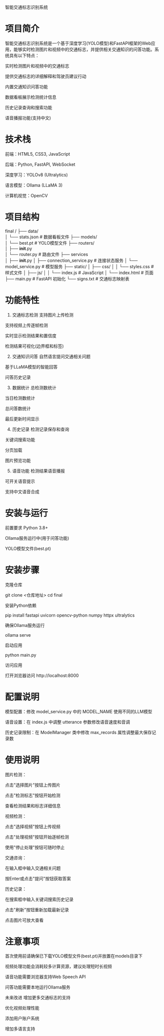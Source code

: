 智能交通标志识别系统

# 项目简介
智能交通标志识别系统是一个基于深度学习(YOLO模型)和FastAPI框架的Web应用，能够实时检测图片和视频中的交通标志，并提供相关交通知识的问答功能。系统具有以下特点：

实时检测图片和视频中的交通标志

提供交通标志的详细解释和驾驶员建议行动

内置交通知识问答功能

数据看板展示检测统计信息

历史记录查询和搜索功能

语音播报功能(支持中文)

# 技术栈
前端：HTML5, CSS3, JavaScript

后端：Python, FastAPI, WebSocket

深度学习：YOLOv8 (Ultralytics)

语言模型：Ollama (LLaMA 3)

计算机视觉：OpenCV

# 项目结构
final /
├── data/        
│   └── stats.json   # 数据看板文件
├── models/       
│   └── best.pt   # YOLO模型文件
├── routers/        
│   ├── __init__.py   
│   └── router.py   # 路由文件
├── services   
│   ├── __init__.py 
│   ├── connection_service.py    # 连接状态服务
│   └── model_service.py    # 模型服务
├── static/
│   ├── css/
│   │   └── styles.css   # 样式文件
│   ├── js/
│   │   └── index.js # JavaScript
│   └── index.html  # 页面
├── main.py    # FastAPI 初始化
└── signs.txt   # 交通标志映射表

# 功能特性
1. 交通标志检测
支持图片上传检测

支持视频上传逐帧检测

实时显示检测结果和置信度

检测结果可视化(边界框和标签)

2. 交通知识问答
自然语言提问交通相关问题

基于LLaMA模型的智能回答

问答历史记录

3. 数据统计
总检测数统计

当日检测数统计

总问答数统计

最后更新时间显示

4. 历史记录
检测记录保存和查询

关键词搜索功能

分页加载

图片预览功能

5. 语音功能
检测结果语音播报

可开关语音提示

支持中文语音合成

# 安装与运行
前置要求
Python 3.8+

Ollama服务运行中(用于问答功能)

YOLO模型文件(best.pt)

# 安装步骤
克隆仓库

git clone <仓库地址>
cd final

安装Python依赖

pip install fastapi uvicorn opencv-python numpy httpx ultralytics

确保Ollama服务运行

ollama serve

启动应用

python main.py

访问应用

打开浏览器访问 http://localhost:8000

# 配置说明
模型配置：修改 model_service.py 中的 MODEL_NAME 使用不同的LLM模型

语音设置：在 index.js 中调整 utterance 参数修改语音速度和音调

历史记录限制：在 ModelManager 类中修改 max_records 属性调整最大保存记录数

# 使用说明
图片检测：

点击"选择图片"按钮上传图片

点击"检测标志"按钮开始检测

查看检测结果和标志详细信息

视频检测：

点击"选择视频"按钮上传视频

点击"处理视频"按钮开始逐帧检测

使用"停止处理"按钮可随时停止

交通咨询：

在输入框中输入交通相关问题

按Enter或点击"提问"按钮获取答案

历史记录：

在搜索框中输入关键词搜索历史记录

点击"刷新"按钮重新加载最新记录

点击图片可放大查看

# 注意事项
首次使用前请确保已下载YOLO模型文件(best.pt)并放置在models目录下

视频处理功能会消耗较多计算资源，建议处理短时长视频

语音功能需要浏览器支持Web Speech API

问答功能需要本地运行Ollama服务

未来改进
增加更多交通标志的支持

优化视频处理性能

添加用户账户系统


增加多语言支持
